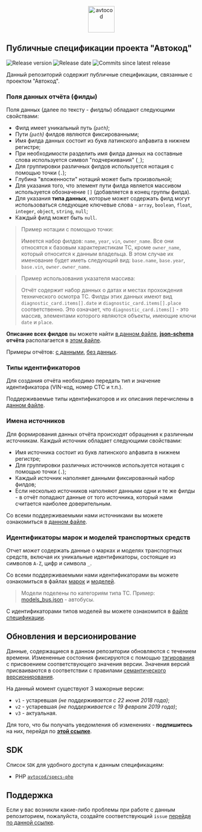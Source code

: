 <p align="center">
  <img alt="avtocod" src="https://avatars1.githubusercontent.com/u/32733112?s=70&v=4" width="70" height="70" />
</p>

## Публичные спецификации проекта "Автокод"

![Release version][badge_release_version]
![Release date][badge_release_date]
![Commits since latest release][badge_commits_since_release]

Данный репозиторий содержит публичные спецификации, связанные с проектом "Автокод".

### Поля данных отчёта (филды)

Поля данных (далее по тексту - *филдлы*) обладают следующими свойствами:

- Филд имеет уникальный путь *(`path`)*;
- Пути *(`path`)* филдов являются фиксированными;
- Имя филда данных состоит из букв латинского алфавита в нижнем регистре;
- При необходимости разделить имя филда данных на составные слова используется символ "подчеркивания" (`_`);
- Для группировки различных филдов используется нотация с помощью точки (`.`);
- Глубина "вложенности" нотаций может быть произвольной;
- Для указания того, что элемент пути филда является массивом используется обозначение `[]` (добавляется в конец группы филда).
- Для указания **типа данных**, которые может содержать филд могут использоваться следующие ключевые слова - `array`, `boolean`, `float`, `integer`, `object`, `string`, `null`;
- Каждый филд может быть `null`.

> Пример нотации с помощью точки:
>
> Имеется набор филдов: `name`, `year`, `vin`, `owner_name`. Все они относятся к базовым характеристикам ТС, кроме `owner_name`, который относится к данным владельца. В этом случае их именование будет иметь следующий вид: `base.name`, `base.year`, `base.vin`, `owner.owner_name`.

> Пример использования указателя массива:
>
> Отчёт содержит набор данных о датах и местах прохождения технического осмотра ТС. Филды этих данных имеют вид `diagnostic_card.items[].date` и `diagnostic_card.items[].place` соответственно. Это означает, что `diagnostic_card.items[]` - это массив, элементами которого являются объекты, имеющие ключи `date` и `place`.

**Описание всех филдов** вы можете найти [в данном файле](./fields/default/fields_list.json), **[json-schema][json-schema] отчёта** располагается в [этом файле](./reports/default/json-schema.json).

Примеры отчётов: [с данными](./reports/default/examples/full.json), [без данных](./reports/default/examples/empty.json).

### Типы идентификаторов

Для создания отчёта необходимо передать тип и значение идентификатора (VIN-код, номер СТС и т.п.).

Поддерживаемые типы идентификаторов и их описания перечислены в [данном файле](./identifiers/default/types_list.json).

### Имена источников

Для формирования данных отчёта происходят обращения к различным источникам. Каждый источник обладает следующими свойствами:

- Имя источника состоит из букв латинского алфавита в нижнем регистре;
- Для группировки различных источников используется нотация с помощью точки (`.`);
- Каждый источник наполняет данными фиксированный набор филдов;
- Если несколько источников наполняют данными одни и те же филды - в отчёт попадают данные от того источника, который нами считается наиболее доверительным.

Со всеми поддерживаемыми нами источниками вы можете ознакомиться в [данном файле](./sources/default/sources_list.json).

### Идентификаторы марок и моделей транспортных средств

Отчет _может_ содержать данные о марках и моделях транспортных средств, включая их уникальные идентификаторы, состоящие из символов `A-Z`, цифр и символа `_`.

Со всеми поддерживаемыми нами идентификаторами вы можете ознакомиться в файлах [марок](./vehicles/default/marks.json) и [моделей](./vehicles/default/).

> Модели поделены по категориям типа ТС. Пример: [models_bus.json](./vehicles/default/models_bus.json) - автобусы.

С идентификаторами типов моделей вы можете ознакомится в [файле спецификации](vehicles/default/types.json).

## Обновления и версионирование

Данные, содержащиеся в данном репозитории обновляются с течением времени. Измененные состояния фиксируются с помощью [тэгирования][git_tagging] с присвоением соответствующего значения версии. Значения версий присваиваются в соответствии с правилами [семантического версионирования][semver].

На данный момент существуют 3 мажорные версии:

- `v1` - устаревшая *(не поддерживается с 22 июня 2018 года)*;
- `v2` - устаревшая *(не поддерживается с 19 февраля 2019 года)*;
- `v3` - актуальная.

Для того, что бы получать уведомления об изменениях - **подпишитесь** на них, перейдя по **[этой ссылке][watch_repo]**.

## SDK

Список `SDK` для удобного доступа к данным спецификациям:

- PHP [`avtocod/specs-php`](https://github.com/avtocod/specs-php)

## Поддержка

Если у вас возникли какие-либо проблемы при работе с данным репозиторием, пожалуйста, создайте соответствующий `issue` [перейдя по данной ссылке][link_create_issue].

[badge_release_version]:https://img.shields.io/github/release/avtocod/specs.svg?style=for-the-badge&maxAge=5
[badge_release_date]:https://img.shields.io/github/release-date/avtocod/specs.svg?style=for-the-badge&maxAge=5
[badge_commits_since_release]:https://img.shields.io/github/commits-since/avtocod/specs/latest.svg?style=for-the-badge&maxAge=5
[badge_packagist_version]:https://img.shields.io/packagist/v/avtocod/specs.svg?maxAge=5
[badge_php_version]:https://img.shields.io/packagist/php-v/avtocod/specs.svg?maxAge=5
[badge_build_status]:https://img.shields.io/github/workflow/status/avtocod/specs/tests/master
[badge_packagist_dl_count]:https://img.shields.io/packagist/dt/avtocod/specs.svg?maxAge=30
[badge_issues]:https://img.shields.io/github/issues/avtocod/specs.svg?style=for-the-badge&maxAge=30
[link_packagist]:https://packagist.org/packages/avtocod/specs
[link_build_status]:https://github.com/avtocod/specs/actions
[link_issues]:https://github.com/avtocod/specs/issues
[link_create_issue]:https://github.com/avtocod/specs/issues/new/choose
[getcomposer]:https://getcomposer.org/download/
[git_tagging]:https://git-scm.com/book/en/v2/Git-Basics-Tagging
[json-schema]:https://json-schema.org
[watch_repo]:https://github.com/avtocod/specs/subscription
[semver]:https://semver.org/lang/ru/
